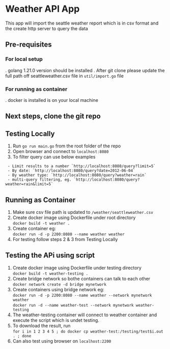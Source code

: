 # Weather API App

This app will import the seattle weather report which is in csv format and the create http server to query the data

## Pre-requisites 
### For local setup
. golang 1.21.0 version should be installed
. After git clone please update the full path off seattleweather.csv file in `util/import.go` file

### For running as container
. docker is installed is on your local machine

## Next steps, clone the git repo  
## Testing Locally
1. Run `go run main.go` from the root folder of the repo
2. Open browser and connect to `localhost:8080`
3. To filter query can use below examples
```
 - Limit results to a number `http://localhost:8080/query?limit=5`
 - By date: `http://localhost:8080/query?date=2012-06-04`
 - By weather type: `http://localhost:8080/query?weather=rain`
 - multi-query filtering, eg. `http://localhost:8080/query?weather=rain&limit=5`
```

## Running as Container
1. Make sure csv file path is updated to `/weather/seattleweather.csv`
2. Create  docker image using Dockerfile under root directory <br />
   `docker build -t weather .` <br />
2. Create container eg: <br />
   `docker run -d -p 2200:8080 --name weather weather` <br />
3. For testing follow steps 2 & 3 from Testing Locally <br />

## Testing the APi using script
1. Create  docker image using Dockerfile under testing directory <br />
   `docker build -t weather-testing .` <br />
2. Create bridge network so bothe containers can talk to each other <br />
   `docker network create -d bridge mynetwork` <br />
3. Create containers using bridge network eg: <br />
   `docker run -d -p 2200:8080 --name weather --network mynetwork weather` <br />
   `docker run -d --name weather-test --network mynetwork weather-testing` <br />
4. The weather-testing container will connect to weather container and execute the script which is undet testing. <br />
5. To download the result, run <br />
`for i in 1 2 3 4 5 ; do docker cp weather-test:/testing/test$i.out . ; done`
6. Can also test using browser on `localhost:2200`

